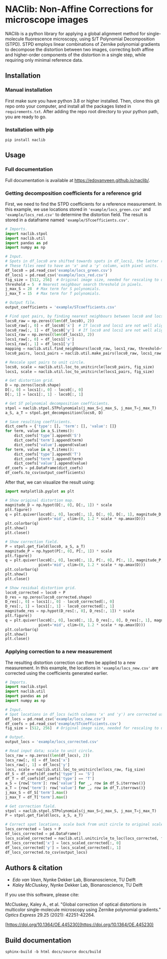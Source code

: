 # NAClib: Non-Affine Corrections for microscope images

NAClib is a python library for applying a global alignment method
for single-molecule fluorescence microscopy, using S/T Polynomial 
Decomposition (STPD). STPD employs linear combinations of Zernike 
polynomial gradients to decompose the distortion between two images, 
correcting both affine and higher-order components of the distortion 
in a single step, while requiring only minimal reference data.

## Installation

### Manual installation

First make sure you have python 3.8 or higher installed. Then, clone
this git repo onto your computer, and install all the packages listed
in `requirements.txt`. After adding the repo root directory to
your python path, you are ready to go.

### Installation with pip

```
pip install naclib
```

## Usage

### Full documentation

Full documentation is available at https://edovanveen.github.io/naclib/.

### Getting decomposition coefficients for a reference grid

First, we need to find the STPD coefficients for a reference measurement.
In this example, we use locations stored in `'example/locs_green.csv'` and
`'example/locs_red.csv'` to determine the distortion field. The result
is stored in a dataframe named `'example/STcoefficients.csv'`.

```python
# Imports.
import naclib.stpol
import naclib.util
import pandas as pd
import numpy as np

# Input.
# Spots in df_locs0 are shifted towards spots in df_locs1, the latter remain static.
# These files need to have an 'x' and a 'y' column, with pixel units.
df_locs0 = pd.read_csv('example/locs_green.csv')
df_locs1 = pd.read_csv('example/locs_red.csv')
fig_size = [512, 256]  # Original image size, needed for rescaling to unit circle.
threshold = 5  # Nearest neighbour search threshold in pixels.
j_max_S = 28  # Max term for S polynomials.
j_max_T = 15  # Max term for T polynomials.

# Output file.
output_coefficients = 'example/STcoefficients.csv'

# Find spot pairs, by finding nearest neighbours between locs0 and locs1.
locs0_raw = np.zeros((len(df_locs0), 2))
locs0_raw[:, 0] = df_locs0['x']  # If locs0 and locs1 are not well aligned, you can add an x-translation here manually.
locs0_raw[:, 1] = df_locs0['y']  # If locs0 and locs1 are not well aligned, you can add a y-translation here manually.
locs1_raw = np.zeros((len(df_locs1), 2))
locs1_raw[:, 0] = df_locs1['x']
locs1_raw[:, 1] = df_locs1['y']
mapping = naclib.util.find_neighbours(locs0_raw, locs1_raw, threshold=threshold)
locs0_pairs, locs1_pairs = naclib.util.make_pairs(locs0_raw, locs1_raw, mapping)

# Rescale spot pairs to unit circle.
locs0, scale = naclib.util.loc_to_unitcircle(locs0_pairs, fig_size)
locs1, scale = naclib.util.loc_to_unitcircle(locs1_pairs, fig_size)

# Get distortion grid.
D = np.zeros(locs0.shape)
D[:, 0] = locs1[:, 0] - locs0[:, 0]
D[:, 1] = locs1[:, 1] - locs0[:, 1]

# Get ST polynomial decomposition coefficients.
stpol = naclib.stpol.STPolynomials(j_max_S=j_max_S, j_max_T=j_max_T)
a_S, a_T = stpol.get_decomposition(locs0, D)

# Save resulting coefficients.
dict_coefs = {'type': [], 'term': [], 'value': []}
for term, value in a_S.items():
    dict_coefs['type'].append('S')
    dict_coefs['term'].append(term)
    dict_coefs['value'].append(value)
for term, value in a_T.items():
    dict_coefs['type'].append('T')
    dict_coefs['term'].append(term)
    dict_coefs['value'].append(value)
df_coefs = pd.DataFrame(dict_coefs)
df_coefs.to_csv(output_coefficients)
```

After that, we can visualize the result using:

```python
import matplotlib.pyplot as plt

# Show original distortion map.
magnitude_D = np.hypot(D[:, 0], D[:, 1]) * scale
plt.figure()
q = plt.quiver(locs0[:, 0], locs0[:, 1], D[:, 0], D[:, 1], magnitude_D, 
               pivot='mid', clim=(0, 1.2 * scale * np.amax(D)))
plt.colorbar(q)
plt.show()
plt.close()

# Show correction field.
P = stpol.get_field(locs0, a_S, a_T)
magnitude_P = np.hypot(P[:, 0], P[:, 1]) * scale
plt.figure()
q = plt.quiver(locs0[:, 0], locs0[:, 1], P[:, 0], P[:, 1], magnitude_P, 
               pivot='mid', clim=(0, 1.2 * scale * np.amax(D)))
plt.colorbar(q)
plt.show()
plt.close()

# Show residual distortion grid.
locs0_corrected = locs0 + P
D_res = np.zeros(locs0_corrected.shape)
D_res[:, 0] = locs1[:, 0] - locs0_corrected[:, 0]
D_res[:, 1] = locs1[:, 1] - locs0_corrected[:, 1]
magnitude_res = np.hypot(D_res[:, 0], D_res[:, 1]) * scale
plt.figure()
q = plt.quiver(locs0[:, 0], locs0[:, 1], D_res[:, 0], D_res[:, 1], magnitude_res, 
               pivot='mid', clim=(0, 1.2 * scale * np.amax(D)))
plt.colorbar(q)
plt.show()
plt.close()
```

### Applying correction to a new measurement

The resulting distortion correction can then be applied to a new measurement.
In this example, the locations in `'example/locs_new.csv'` are corrected using
the coefficients generated earlier.

```python
# Imports.
import naclib.stpol
import naclib.util
import pandas as pd
import numpy as np

# Input.
# Spot locations in df_locs (with columns 'x' and 'y') are corrected using coefficients in df_coefs.
df_locs = pd.read_csv('example/locs_new.csv')
df_coefs = pd.read_csv('example/STcoefficients.csv')
fig_size = [512, 256]  # Original image size, needed for rescaling to unit circle.

# Output.
output_locs = 'example/locs_corrected.csv'

# Read input data; scale to unit circle.
locs_raw = np.zeros((len(df_locs), 2))
locs_raw[:, 0] = df_locs['x']
locs_raw[:, 1] = df_locs['y']
locs, scale = naclib.util.loc_to_unitcircle(locs_raw, fig_size)
df_S = df_coefs[df_coefs['type'] == 'S']
df_T = df_coefs[df_coefs['type'] == 'T']
a_S = {row['term']: row['value'] for _, row in df_S.iterrows()} 
a_T = {row['term']: row['value'] for _, row in df_T.iterrows()}
j_max_S = df_S['term'].max()
j_max_T = df_T['term'].max()

# Get correction field.
stpol = naclib.stpol.STPolynomials(j_max_S=j_max_S, j_max_T=j_max_T)
P = stpol.get_field(locs, a_S, a_T)

# Correct spot locations, scale back from unit circle to original scale, and save.
locs_corrected = locs + P
df_locs_corrected = pd.DataFrame()
locs_scaled_corrected = naclib.util.unitcircle_to_loc(locs_corrected, fig_size)
df_locs_corrected['x'] = locs_scaled_corrected[:, 0]
df_locs_corrected['y'] = locs_scaled_corrected[:, 1]
df_locs_corrected.to_csv(output_locs)
```

## Authors & citation

- *Edo van Veen*, Nynke Dekker Lab, Bionanoscience, TU Delft
- *Kaley McCluskey*, Nynke Dekker Lab, Bionanoscience, TU Delft

If you use this software, please cite:

McCluskey, Kaley A., et al. "Global correction of optical distortions in multicolor single-molecule microscopy using Zernike polynomial gradients." *Optics Express* 29.25 (2021): 42251-42264.

[https://doi.org/10.1364/OE.445230](https://doi.org/10.1364/OE.445230)

## Build documentation

```
sphinx-build -b html docs/source docs/build
```
